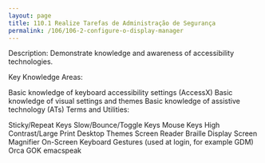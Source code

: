 ```yaml
---
layout: page
title: 110.1 Realize Tarefas de Administração de Segurança
permalink: /106/106-2-configure-o-display-manager
---
```



Description: Demonstrate knowledge and awareness of accessibility technologies.

Key Knowledge Areas:

Basic knowledge of keyboard accessibility settings (AccessX)
Basic knowledge of visual settings and themes
Basic knowledge of assistive technology (ATs)
Terms and Utilities:

Sticky/Repeat Keys
Slow/Bounce/Toggle Keys
Mouse Keys
High Contrast/Large Print Desktop Themes
Screen Reader
Braille Display
Screen Magnifier
On-Screen Keyboard
Gestures (used at login, for example GDM)
Orca
GOK
emacspeak